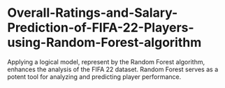 # Overall-Ratings-and-Salary-Prediction-of-FIFA-22-Players-using-Random-Forest-algorithm
Applying a logical model, represent by the Random Forest algorithm, enhances the analysis of the FIFA 22 dataset. Random Forest serves as a potent tool for analyzing and predicting player performance.  
